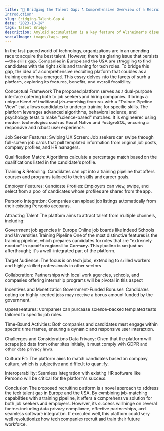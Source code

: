 ```yaml
---
title: "🎫 Bridging the Talent Gap: A Comprehensive Overview of a Recruiting Platform for Tech Jobs in Europe and the USA
Introduction"
slug: Bridging-Talent-Gap_4
date: "2023-10-26"
tags: Talent Bridge
description: Amyloid accumulation is a key feature of Alzheimer's disease and drugs that target amyloid plaques have shown promise in slowing the progression of the disease.
socialImage: images/tags.jpeg
---
```


In the fast-paced world of technology, organizations are in an unending race to acquire the best talent. However, there's a glaring issue that persists—the skills gap. Companies in Europe and the USA are struggling to find candidates with the right skills and training for tech roles. To bridge this gap, the idea of a comprehensive recruiting platform that doubles as a training center has emerged. This essay delves into the facets of such a platform, exploring its features, benefits, and overall feasibility.

Conceptual Framework
The proposed platform serves as a dual-purpose interface catering both to job seekers and hiring companies. It brings a unique blend of traditional job-matching features with a "Trainee Pipeline View" that allows candidates to undergo training for specific skills. The platform leverages advanced algorithms, behavioral science, and psychology tests to make "science-based" matches. It is engineered using modern technologies such as React Native and PostgreSQL, ensuring a responsive and robust user experience.

Job Seeker Features:
Swiping UX Screen: Job seekers can swipe through full-screen job cards that pull templated information from original job posts, company profiles, and HR managers.

Qualification Match: Algorithms calculate a percentage match based on the qualifications listed in the candidate's profile.

Training & Retooling: Candidates can opt into a training pipeline that offers courses and programs tailored to their skills and career goals.

Employer Features:
Candidate Profiles: Employers can view, swipe, and select from a pool of candidates whose profiles are shared from the app.

Personio Integration: Companies can upload job listings automatically from their existing Personio accounts.

Attracting Talent
The platform aims to attract talent from multiple channels, including:

Government job agencies in Europe
Online job boards like Indeed
Schools and Universities
Training Pipeline
One of the most distinctive features is the training pipeline, which prepares candidates for roles that are "extremely needed" in specific regions like Germany. This pipeline is not just an afterthought; it's a well-integrated part of the platform.

Target Audience: The focus is on tech jobs, extending to skilled workers and highly skilled professionals in other sectors.

Collaboration: Partnerships with local work agencies, schools, and companies offering internship programs will be pivotal in this aspect.

Incentives and Monetization
Government-Funded Bonuses: Candidates opting for highly needed jobs may receive a bonus amount funded by the government.

Upsell Features: Companies can purchase science-backed templated tests tailored to specific job roles.

Time-Bound Activities: Both companies and candidates must engage within specific time frames, ensuring a dynamic and responsive user interaction.

Challenges and Considerations
Data Privacy: Given that the platform will scrape job data from other sites initially, it must comply with GDPR and other data privacy laws.

Cultural Fit: The platform aims to match candidates based on company culture, which is subjective and difficult to quantify.

Interoperability: Seamless integration with existing HR software like Personio will be critical for the platform's success.

Conclusion
The proposed recruiting platform is a novel approach to address the tech talent gap in Europe and the USA. By combining job-matching capabilities with a training pipeline, it offers a comprehensive solution for both job seekers and employers. However, its success will hinge on several factors including data privacy compliance, effective partnerships, and seamless software integration. If executed well, this platform could very well revolutionize how tech companies recruit and train their future workforce.
